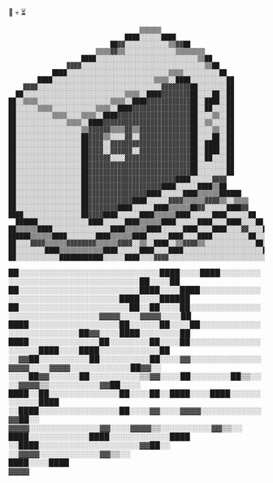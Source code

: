 🌷 💀 ⏳

                                        ▒▒▒▒▒▒                                          
                                    ████░░░░░░████                                      
                                ██▓▓░░░░░░░░░░░░▒▒▓▓██                                  
                            ▒▒▒▒▓▓▒▒░░░░░░░░░░░░░░▒▒▒▒▒▒▒▒                              
                        ████░░░░░░░░░░░░░░░░░░░░░░░░░░░░▒▒██                            
                    ▓▓▓▓░░░░░░░░░░░░░░░░░░░░░░░░░░░░░░░░░░▒▒██                          
                ████░░░░░░░░░░░░░░░░░░░░░░░░░░░░▒▒▒▒░░░░░░░░░░██                        
            ████░░░░░░░░░░░░░░░░░░░░░░░░░░░░▒▒▒▒░░████░░░░░░░░░░██                      
        ▓▓▓▓░░░░░░░░░░░░░░░░░░░░░░░░░░░░░░░░░░▓▓▓▓▓▓▓▓██░░░░░░░░██                      
      ██░░░░░░░░░░░░░░░░░░░░░░░░░░░░▒▒▒▒░░████▓▓▓▓▓▓▓▓██░░░░██░░██                      
    ██░░▒▒▒▒░░░░░░░░░░░░░░░░░░░░▒▒▒▒░░████▓▓▓▓▓▓▓▓▓▓▓▓██░░████░░██                      
    ██░░░░░░▒▒▒▒░░░░░░░░░░░░▒▒▒▒░░████▓▓▓▓▓▓▓▓▓▓▓▓▓▓▓▓██░░██░░░░██                      
    ██░░░░░░░░░░▒▒▒▒░░░░▒▒▒▒░░████▓▓▓▓▓▓▓▓▓▓▓▓▓▓▓▓▓▓▓▓██░░░░▒▒░░██                      
    ██░░░░░░░░░░░░░░▒▒▒▒░░████▓▓▓▓▓▓▓▓▓▓▓▓▓▓▓▓▓▓▓▓▓▓▓▓██░░▒▒░░░░██                      
    ██░░░░░░░░░░░░░░░░░░▒▒▓▓▓▓▓▓▒▒▒▒▓▓▒▒▓▓▓▓▓▓▓▓▓▓▓▓▓▓██░░░░▒▒░░██                      
    ██░░░░░░░░░░░░░░░░░░██▓▓▓▓▒▒░░░░▓▓░░▓▓▓▓▓▓▓▓▓▓▓▓▓▓██░░░░██░░██                      
    ██░░░░░░░░░░░░░░░░░░██▓▓▓▓░░▓▓▓▓▓▓▓▓▓▓▓▓▓▓▓▓▓▓▓▓▓▓██░░████░░██                      
    ██░░░░░░░░░░░░░░░░░░██▓▓▓▓░░▓▓▓▓▓▓░░▓▓▓▓▓▓▓▓▓▓▓▓▓▓██░░████░░██                      
    ██░░░░░░░░░░░░░░░░░░██▓▓▓▓▓▓░░░░▓▓▓▓▓▓▓▓▓▓▓▓▓▓▓▓▓▓██░░██░░░░██                      
    ██░░░░░░░░░░░░░░░░░░██▓▓▓▓▓▓▓▓▓▓▓▓▓▓▓▓▓▓▓▓▓▓▓▓▓▓▓▓██░░░░░░░░██                      
    ██░░░░░░░░░░░░░░░░░░██▓▓▓▓▓▓▓▓▓▓▓▓▓▓▓▓▓▓▓▓▓▓▓▓▓▓▓▓██░░░░░░░░██                      
    ██░░░░░░░░░░░░░░░░░░██▓▓▓▓▓▓▓▓▓▓▓▓▓▓▓▓▓▓▓▓▓▓▓▓████░░░░░░▓▓▓▓                        
    ██░░░░░░░░░░░░░░░░░░██▓▓▓▓▓▓▓▓▓▓▓▓▓▓▓▓▓▓▓▓████░░░░░░████▒▒██                        
    ██░░░░░░░░░░░░░░░░░░██▓▓▓▓▓▓▓▓▓▓▓▓▓▓▓▓████░░░░░░████▒▒▒▒▒▒██████                    
    ██░░░░░░░░░░░░░░░░░░██▓▓▓▓▓▓▓▓▓▓▓▓████░░░░░░▓▓▓▓▒▒▒▒▒▒▓▓▓▓▒▒░░▒▒▒▒                  
    ██░░░░░░░░░░░░░░░░░░██▓▓▓▓▓▓▓▓████░░░░░░████▒▒▒▒▒▒██▓▓░░░░░░████▓▓                  
    ████░░░░░░░░░░░░░░░░██▓▓▓▓████░░░░░░████▒▒▒▒▒▒████░░░░░░████░░░░░░██                
      ██████░░░░░░░░░░░░░░████░░░░░░████▒▒▒▒▒▒████░░░░░░████░░░░████░░░░██              
    ██▒▒▒▒▒▒████░░░░░░░░░░░░░░░░████▒▒▒▒▒▒████░░░░░░████░░░░████░░░░▓▓░░░░██            
    ██████▒▒▒▒▒▒████░░░░░░░░████▒▒▒▒▒▒████░░░░░░████░░░░████░░░░░░░░░░██░░░░██          
    ██░░░░▓▓▓▓▒▒▒▒▒▒▓▓▓▓▓▓▓▓▒▒▒▒▒▒▓▓▓▓░░▒▒░░████░░▒▒▓▓▓▓▒▒░░░░░░░░░░░░░░██░░░░██        
    ██░░░░░░░░████▒▒▒▒▒▒▒▒▒▒▒▒████░░░░░░████░░░░████░░░░░░░░░░░░░░░░░░░░░░██░░░░██      
    ██░░░░░░░░░░░░████████████░░░░░░████░░░░▓▓▓▓░░░░░░░░░░░░░░░░░░░░░░░░░░░░▓▓░░░░▓▓    
  ██░░░░░░░░░░░░░░░░░░░░░░░░░░░░████░░░░████░░░░░░░░░░░░░░░░░░░░░░░░░░░░░░░░░░██░░░░██  
  ██░░░░░░░░░░░░░░░░░░░░░░░░████░░░░████░░░░░░░░░░░░░░░░░░░░░░░░░░░░░░░░░░████░░░░██████
  ██░░░░░░░░░░░░░░░░░░░░░░██░░██░░░░██░░░░░░░░░░░░░░░░░░░░░░░░░░░░░░░░▓▓▓▓░░░░▓▓▓▓░░░░██
  ████░░░░░░░░░░░░░░░░░░██░░░░░░██░░░░██░░░░░░░░░░░░░░░░░░░░░░░░░░██▓▓░░░░████░░░░░░░░██
      ████░░░░░░░░░░░░░░██░░░░░░░░██░░░░██░░░░░░░░░░░░░░░░░░░░████░░░░████░░░░░░░░░░░░██
        ░░▓▓██░░░░░░░░░░██░░░░░░░░░░██░░░░▓▓░░░░░░░░░░░░░░▓▓▓▓░░░░▓▓▓▓░░░░░░░░░░░░██▓▓░░
          ░░░░██▓▓░░░░░░██░░░░░░░░░░▒▒▓▓░░░░██░░░░░░░░██▒▒░░░░▓▓▓▓▒▒░░░░░░░░░░▓▓██░░░░  
                  ████░░██░░░░░░░░░░░░░░██░░░░██░░████░░░░████░░░░░░░░░░░░████          
                    ░░████░░░░░░░░░░░░░░░░██░░░░▓▓░░░░▓▓▓▓░░░░░░░░░░░░▓▓██░░            
                          ▓▓▓▓░░░░░░░░░░░░░░▓▓░░░░▓▓▓▓▒▒░░░░░░░░░░▓▓▒▒░░                
                              ████░░░░░░░░░░░░████░░░░░░░░░░░░████                      
                                ░░████░░░░░░░░░░░░░░░░░░░░▓▓██░░                        
                                    ░░▓▓▓▓░░░░░░░░░░░░▓▓▒▒░░                            
                                          ████░░░░████                                  
                                              ▓▓▓▓                                      

